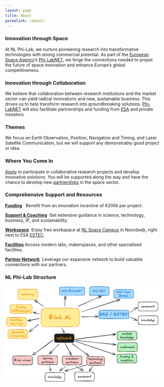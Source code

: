 ```yaml
---
layout: page
title: About
permalink: /about/
---
```


### **Innovation through Space**

At NL Phi-Lab, we nurture pioneering research into transformative technologies with strong commercial potential. As part of the [European Space Agency](https://www.esa.int/)’s [Phi-LabNET](https://commercialisation.esa.int/phi-labnet/), we forge the connections needed to propel the future of space innovation and enhance Europe’s global competitiveness.

### **Innovation through Collaboration**

We believe that collaboration between research institutions and the market sector can yield radical innovations and new, sustainable business. This drives us to help transform research into groundbreaking solutions. [Phi-LabNET](https://commercialisation.esa.int/phi-labnet/) will also facilitate partnerships and funding from [ESA](https://www.esa.int/) and private investors.

### **Themes**

We focus on Earth Observation, Position, Navigation and Timing, and Laser Satellite Communication, but we will support any demonstrably good project or idea.

### **Where You Come In**

[Apply](#application-steps) to participate in collaborative research projects and develop innovative solutions. You will be supported along the way and have the chance to develop new [partnerships](#partners) in the space sector.

### **Comprehensive Support and Resources**

[**Funding**](#funding)   Benefit from an innovation incentive of €200k per project.

[**Support & Coaching**](#support--coaching)  Get extensive guidance in science, technology, business, IP, and sustainability.

[**Workspace**](#workspace)  Enjoy free workspace at [NL Space Campus](https://www.nlspacecampus.eu/) in Noordwijk, right next to ESA [ESTEC](https://www.esa.int/About_Us/ESTEC).

[**Facilities**](#facilities) Access modern labs, makerspaces, and other specialised facilities.

[**Partner Network**](#partner-network)  Leverage our expansive network to build valuable connections with our partners.

### NL Phi-Lab Structure

![assets/philab-diagram.png](assets/philab-diagram.png)